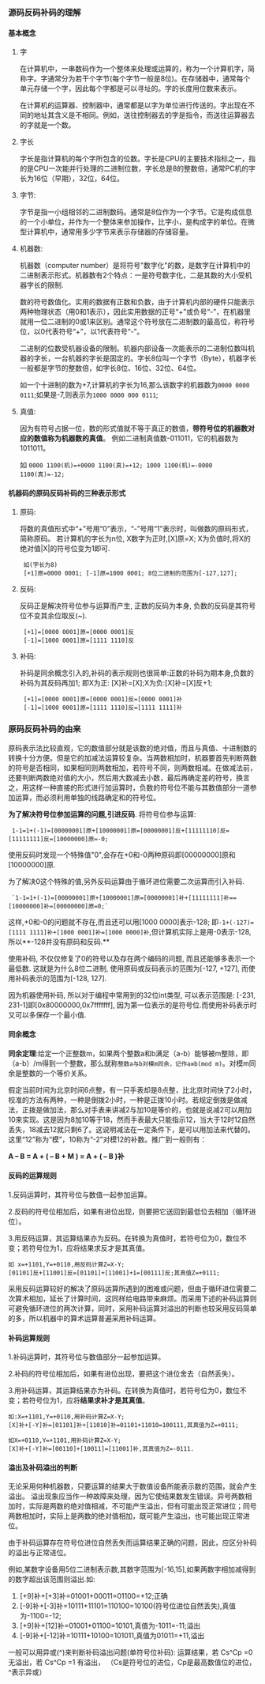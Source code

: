 ### 源码反码补码的理解

#### 基本概念

1. 字
 
	在计算机中，一串数码作为一个整体来处理或运算的，称为一个计算机字，简称字。字通常分为若干个字节(每个字节一般是8位)。在存储器中，通常每个单元存储一个字，因此每个字都是可以寻址的。字的长度用位数来表示。

	在计算机的运算器、控制器中，通常都是以字为单位进行传送的。字出现在不同的地址其含义是不相同。例如，送往控制器去的字是指令，而送往运算器去的字就是一个数。

2. 字长
   
	字长是指计算机的每个字所包含的位数。字长是CPU的主要技术指标之一，指的是CPU一次能并行处理的二进制位数，字长总是8的整数倍，通常PC机的字长为16位（早期），32位，64位。

3. 字节:
	
	字节是指一小组相邻的二进制数码。通常是8位作为一个字节。它是构成信息的一个小单位，并作为一个整体来参加操作，比字小，是构成字的单位。在微型计算机中，通常用多少字节来表示存储器的存储容量。
4. 机器数:
	
	机器数（computer number）是将符号"数字化"的数，是数字在计算机中的二进制表示形式。机器数有2个特点：一是符号数字化，二是其数的大小受机器字长的限制.
	
	数的符号数值化。实用的数据有正数和负数，由于计算机内部的硬件只能表示两种物理状态（用0和1表示），因此实用数据的正号“+”或负号“-”，在机器里就用一位二进制的0或1来区别。通常这个符号放在二进制数的最高位，称符号位，以0代表符号“+”，以1代表符号“-”。

	二进制的位数受机器设备的限制。机器内部设备一次能表示的二进制位数叫机器的字长，一台机器的字长是固定的。字长8位叫一个字节（Byte），机器字长一般都是字节的整数倍，如字长8位、16位、32位、64位。
	
	如一个十进制的数为+7,计算机的字长为16,那么该数字的机器数为`0000 0000 0111`;如果是-7,则表示为`1000 0000 000 0111`;	
5. 真值:

	因为有符号占据一位，数的形式值就不等于真正的数值，**带符号位的机器数对应的数值称为机器数的真值**。 例如二进制真值数-011011，它的机器数为 1011011。
	
	如 `0000 1100(机)=+0000 1100(真)=+12; 1000 1100(机)=-0000 1100(真)=-12;`


#### 机器码的原码反码补码的三种表示形式

1. 原码:

	将数的真值形式中“+”号用“0”表示，“-”号用“1”表示时，叫做数的原码形式，简称原码。 若计算机的字长为n位, X数字为正时,[X]原=X; X为负值时,将X的绝对值|X|的符号位变为1即可.
	
	    如(字长为8)
    	[+1]原=0000 0001; [-1]原=1000 0001; 8位二进制的范围为[-127,127];	

2. 反码:
	
	反码正是解决符号位参与运算而产生, 正数的反码为本身, 负数的反码是其符号位不变其余位取反(~).
	
	    [+1]=[0000 0001]原=[0000 0001]反
    	[-1]=[1000 0001]原=[1111 1110]反

3. 补码:
	
	补码是同余概念引入的,补码的表示规则也很简单:正数的补码为期本身,负数的补码为其反码再加1;
	即X为正: [X]补=[X];X为负:[X]补=[X]反+1;
	
	    [+1]=[0000 0001]原=[0000 0001]反=[0000 0001]补
    	[-1]=[1000 0001]原=[1111 1110]反=[1111 1111]补


### 原码反码补码的由来

 原码表示法比较直观，它的数值部分就是该数的绝对值，而且与真值、十进制数的转换十分方便。但是它的加减法运算较复杂。当两数相加时，机器要首先判断两数的符号是否相同，如果相同则两数相加，若符号不同，则两数相减。在做减法前，还要判断两数绝对值的大小，然后用大数减去小数，最后再确定差的符号，换言之，用这样一种直接的形式进行加运算时，负数的符号位不能与其数值部分一道参加运算，而必须利用单独的线路确定和的符号位。 
	
 **为了解决符号位参加运算的问题,引进反码**. 将符号位参与运算:
	
     1-1=1+(-1)=[00000001]原+[10000001]原=[00000001]反+[11111110]反=[11111111]反=[10000000]原=-0;
   
 使用反码时发现一个特殊值"0",会存在+0和-0两种原码即[00000000]原和[10000000]原.

为了解决0这个特殊的值,另外反码运算由于循环进位需要二次运算而引入补码.
 
	 `1-1=1+(-1)=[00000001]原+[10000001]原=[00000001]补+[11111111]补==[10000000]补=[00000000]原=0;`

这样,+0和-0的问题就不存在,而且还可以用[1000 0000]表示-128;
即`-1+(-127)=[1111 1111]补+[1000 0001]补=[1000 0000]补`,但计算机实际上是用-0表示-128,所以**-128并没有原码和反码.**

使用补码, 不仅仅修复了0的符号以及存在两个编码的问题, 而且还能够多表示一个最低数. 这就是为什么8位二进制, 使用原码或反码表示的范围为[-127, +127], 而使用补码表示的范围为[-128, 127].

因为机器使用补码, 所以对于编程中常用到的32位int类型, 可以表示范围是: [-231, 231-1]即[0x80000000,0x7fffffff], 因为第一位表示的是符号位.而使用补码表示时又可以多保存一个最小值.

#### 同余概念

**同余定理**:给定一个正整数m，如果两个整数a和b满足（a-b）能够被m整除，即（a-b）/m得到一个整数，那么就称`整数a与b对模m同余，记作a≡b(mod m)`。对模m同余是整数的一个等价关系。

假定当前时间为北京时间6点整，有一只手表却是8点整，比北京时间快了2小时，校准的方法有两种，一种是倒拨2小时，一种是正拨10小时。若规定倒拨是做减法，正拨是做加法，那么对手表来讲减2与加10是等价的，也就是说减2可以用加10来实现。这是因为8加10等于18，然而手表最大只能指示12，当大于12时12自然丢失，18减去12就只剩6了。这说明减法在一定条件下，是可以用加法来代替的。这里“12”称为“模”，10称为“-2”对模12的补数。推广到一般则有：

**A – B = A + ( – B + M ) = A + ( – B )补**

#### 反码的运算规则

1.反码运算时，其符号位与数值一起参加运算。

2.反码的符号位相加后，如果有进位出现，则要把它送回到最低位去相加（循环进位）。

3.用反码运算，其运算结果亦为反码。在转换为真值时，若符号位为0，数位不变；若符号位为1，应将结果求反才是其真值。

    如 x=+1101,Y=+0110,用反码计算Z=X-Y;
    [01101]反+[11001]反=[01101]+[11001]+1=[00111]反;其真值Z=+0111;

采用反码运算较好的解决了原码运算所遇到的困难或问题，但由于循环进位需要二次算术相加，延长了计算时间，这同样给电路带来麻烦。而采用下述的补码运算则可避免循环进位的两次计算，同时，采用补码运算对溢出的判断也较采用反码简单的多，所以机器中的算术运算普遍采用补码运算。

#### 补码运算规则

1.补码运算时，其符号位与数值部分一起参加运算。

2.补码的符号位相加后，如果有进位出现，要把这个进位舍去（自然丢失）。

3.用补码运算，其运算结果亦为补码。在转换为真值时，若符号位为0，数位不变；若符号位为1，应将**结果求补才是其真值**。

    如:X=+1101,Y=+0110,用补码计算Z=X-Y;
    [X]补+[-Y]补=[01101]补+[11010]补=01101+11010=100111,其真值为Z=+0111;
	
	如X=+0110,Y=+1101,用补码计算Z=X-Y;
	[X]补+[-Y]补=[00110]+[10011]=[11001]补,其真值为Z=-0111.

#### 溢出及补码溢出的判断

无论采用何种机器数，只要运算的结果大于数值设备所能表示数的范围，就会产生溢出。 溢出现象应当作一种故障来处理，因为它使结果数发生错误。异号两数相加时，实际是两数的绝对值相减，不可能产生溢出，但有可能出现正常进位；同号两数相加时，实际上是两数的绝对值相加，既可能产生溢出，也可能出现正常进位。

由于补码运算存在符号位进位自然丢失而运算结果正确的问题，因此，应区分补码的溢出与正常进位。

例如,某数字设备用5位二进制表示数,其数字范围为[-16,15],如果两数字相加减得到的数字超出该范围则溢出.如:

1. [+9]补+[+3]补=01001+00011=01100=+12;正确
2. [-9]补+[-3]补=10111+11101=110100=10100(符号位进位自然丢失),真值为-1100=-12;
2. [+9]补+[12]补=01001+01100=10101,真值为-1011=-11;溢出
3. [-9]补+[-12]补=10111+10100=101011,真值为01011=+11,溢出

一般可以用异或(^)来判断补码溢出问题(单符号位补码):
运算结果，若 Cs^Cp =0 无溢出，若 Cs^Cp =1 有溢出，
（Cs是符号位的进位，Cp是最高数值位的进位，^表示异或）
